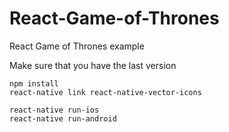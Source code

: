 # React-Game-of-Thrones
React Game of Thrones example

Make sure that you have the last version

``` 
npm install 
react-native link react-native-vector-icons

react-native run-ios
react-native run-android
```
